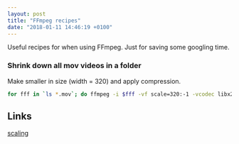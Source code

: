 ```yaml
---
layout: post
title: "FFmpeg recipes"
date: "2018-01-11 14:46:19 +0100"
---
```


Useful recipes for when using FFmpeg. Just for saving some googling time.

### Shrink down all mov videos in a folder
Make smaller in size (width = 320) and apply compression.
```bash
for fff in `ls *.mov`; do ffmpeg -i $fff -vf scale=320:-1 -vcodec libx264 -crf 30 lores/$fff; done
```

## Links
[scaling](https://trac.ffmpeg.org/wiki/Scaling)
